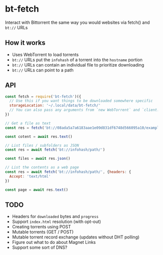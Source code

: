 # bt-fetch
Interact with Bittorrent the same way you would websites via fetch() and `bt://` URLs

## How it works

- Uses WebTorrent to load torrents
- `bt://` URLs put the `infohash` of a torrent into the `hostname` portion
- `bt://` URLs can contain an individual file to prioritize downloading
- `bt://` URLs can point to a path

## API

```JavaScript
const fetch = require('bt-fetch')({
  // Use this if you want things to be downloaded somewhere specific
  storageLocation: '~/.local/data/bt-fetch/'
  // You can also pass any arguments from `new WebTorrent` and `client.add`
})

// Get a file as text
const res = fetch('bt://08ada5a7a6183aae1e09d831df6748d566095a10/example.html')

const cotent = await res.text()

// List files / subfolders as JSON
const res = await fetch('bt://infohash/path/')

const files = await res.json()

// List the contents as a web page
const res = await fetch('bt://infohash/path/', {headers: {
  Accept: 'text/html'
})

const page = await res.text()
```

## TODO

- Headers for `downloaded` bytes and `progress`
- Support `index.html` resolution (with opt-out)
- Creating torrents using POST
- Mutable torrents (GET / POST)
- Mutable torrent record exchange (updates without DHT polling)
- Figure out what to do about Magnet Links
- Support some sort of DNS?

